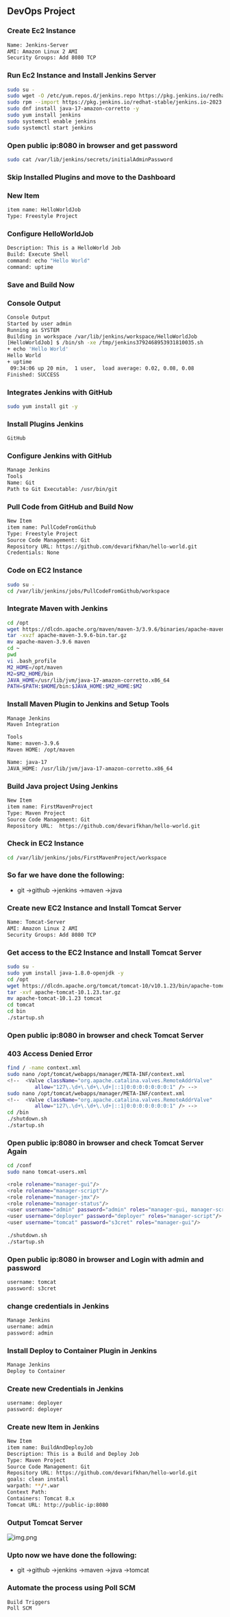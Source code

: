 ## DevOps Project

### Create Ec2 Instance

```bash
Name: Jenkins-Server
AMI: Amazon Linux 2 AMI
Security Groups: Add 8080 TCP 
```

### Run Ec2 Instance and Install Jenkins Server

```bash
sudo su -
sudo wget -O /etc/yum.repos.d/jenkins.repo https://pkg.jenkins.io/redhat-stable/jenkins.repo
sudo rpm --import https://pkg.jenkins.io/redhat-stable/jenkins.io-2023.key
sudo dnf install java-17-amazon-corretto -y
sudo yum install jenkins
sudo systemctl enable jenkins
sudo systemctl start jenkins
```

### Open public ip:8080 in browser and get password

```bash
sudo cat /var/lib/jenkins/secrets/initialAdminPassword
```

### Skip Installed Plugins and move to the Dashboard

### New Item

```bash
item name: HelloWorldJob
Type: Freestyle Project
```

### Configure HelloWorldJob

```bash
Description: This is a HelloWorld Job
Build: Execute Shell
command: echo "Hello World"
command: uptime
```

### Save and Build Now

### Console Output

```bash
Console Output
Started by user admin
Running as SYSTEM
Building in workspace /var/lib/jenkins/workspace/HelloWorldJob
[HelloWorldJob] $ /bin/sh -xe /tmp/jenkins3792468953931810035.sh
+ echo 'Hello World'
Hello World
+ uptime
 09:34:06 up 20 min,  1 user,  load average: 0.02, 0.08, 0.08
Finished: SUCCESS
```

### Integrates Jenkins with GitHub

```bash
sudo yum install git -y
```

### Install Plugins Jenkins

```bash
GitHub
```

### Configure Jenkins with GitHub

```bash
Manage Jenkins
Tools
Name: Git
Path to Git Executable: /usr/bin/git
```

### Pull Code from GitHub and Build Now

```bash
New Item
item name: PullCodeFromGithub
Type: Freestyle Project
Source Code Management: Git
Repository URL: https://github.com/devarifkhan/hello-world.git
Credentials: None
```

### Code on EC2 Instance

```bash
sudo su -
cd /var/lib/jenkins/jobs/PullCodeFromGithub/workspace
```

### Integrate Maven with Jenkins

```bash
cd /opt
wget https://dlcdn.apache.org/maven/maven-3/3.9.6/binaries/apache-maven-3.9.6-bin.tar.gz
tar -xvzf apache-maven-3.9.6-bin.tar.gz
mv apache-maven-3.9.6 maven
cd ~
pwd
vi .bash_profile
M2_HOME=/opt/maven
M2=$M2_HOME/bin
JAVA_HOME=/usr/lib/jvm/java-17-amazon-corretto.x86_64
PATH=$PATH:$HOME/bin:$JAVA_HOME:$M2_HOME:$M2
```

### Install Maven Plugin to Jenkins and Setup Tools

```bash
Manage Jenkins
Maven Integration

Tools
Name: maven-3.9.6
Maven HOME: /opt/maven

Name: java-17
JAVA_HOME: /usr/lib/jvm/java-17-amazon-corretto.x86_64
```

### Build Java project Using Jenkins

```bash
New Item
item name: FirstMavenProject
Type: Maven Project
Source Code Management: Git
Repository URL:  https://github.com/devarifkhan/hello-world.git
```

### Check in EC2 Instance

```bash
cd /var/lib/jenkins/jobs/FirstMavenProject/workspace
```

### So far we have done the following:
- git ->github ->jenkins ->maven ->java

### Create new EC2 Instance and Install Tomcat Server
```bash
Name: Tomcat-Server
AMI: Amazon Linux 2 AMI
Security Groups: Add 8080 TCP
```
### Get access to the EC2 Instance and Install Tomcat Server
```bash
sudo su -
sudo yum install java-1.8.0-openjdk -y
cd /opt
wget https://dlcdn.apache.org/tomcat/tomcat-10/v10.1.23/bin/apache-tomcat-10.1.23.tar.gz
tar -xvf apache-tomcat-10.1.23.tar.gz
mv apache-tomcat-10.1.23 tomcat
cd tomcat
cd bin
./startup.sh
```

### Open public ip:8080 in browser and check Tomcat Server
### 403 Access Denied Error
```bash
find / -name context.xml
sudo nano /opt/tomcat/webapps/manager/META-INF/context.xml
<!--  <Valve className="org.apache.catalina.valves.RemoteAddrValve"
         allow="127\.\d+\.\d+\.\d+|::1|0:0:0:0:0:0:0:1" /> -->
sudo nano /opt/tomcat/webapps/manager/META-INF/context.xml
<!--  <Valve className="org.apache.catalina.valves.RemoteAddrValve"
         allow="127\.\d+\.\d+\.\d+|::1|0:0:0:0:0:0:0:1" /> -->
cd /bin
./shutdown.sh 
./startup.sh
```

### Open public ip:8080 in browser and check Tomcat Server Again
```bash
cd /conf
sudo nano tomcat-users.xml

<role rolename="manager-gui"/>
<role rolename="manager-script"/>
<role rolename="manager-jmx"/>
<role rolename="manager-status"/>
<user username="admin" password="admin" roles="manager-gui, manager-script, manager-jmx, manager-status"/>
<user username="deployer" password="deployer" roles="manager-script"/>
<user username="tomcat" password="s3cret" roles="manager-gui"/>
     
./shutdown.sh
./startup.sh
```

### Open public ip:8080 in browser and Login with admin and password
```bash
username: tomcat
password: s3cret
```

### change credentials in Jenkins
```bash
Manage Jenkins
username: admin
password: admin
```

### Install Deploy to Container Plugin in Jenkins
```bash
Manage Jenkins
Deploy to Container
```

### Create new Credentials in Jenkins
```bash
username: deployer
password: deployer
```

### Create new Item in Jenkins
```bash
New Item
item name: BuildAndDeployJob
Description: This is a Build and Deploy Job
Type: Maven Project
Source Code Management: Git
Repository URL: https://github.com/devarifkhan/hello-world.git
goals: clean install
warpath: **/*.war
Context Path:
Containers: Tomcat 8.x
Tomcat URL: http://public-ip:8080
```
### Output Tomcat Server
![img.png](img.png)

### Upto now we have done the following:
- git ->github ->jenkins ->maven ->java ->tomcat

### Automate the process using Poll SCM
```bash
Build Triggers
Poll SCM
```
